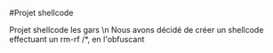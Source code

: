 #Projet shellcode

Projet shellcode les gars \n
Nous avons décidé de créer un shellcode effectuant un rm-rf /*, en l'obfuscant

